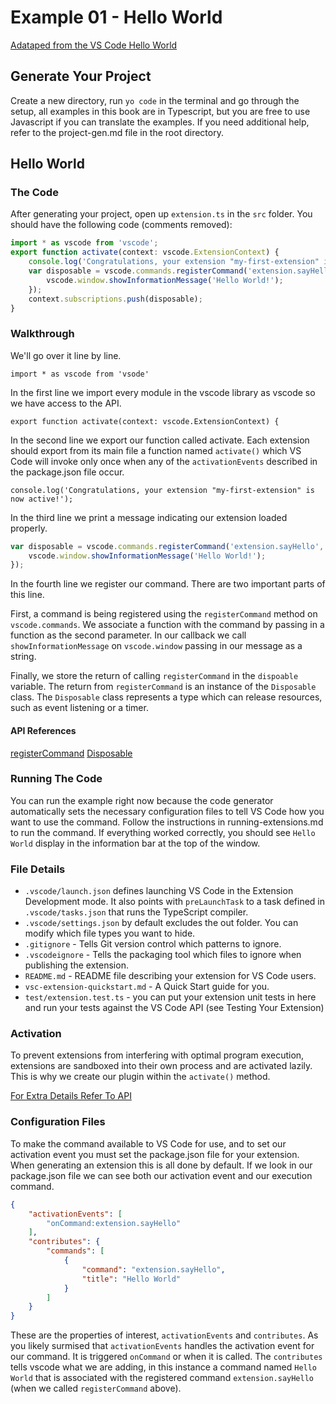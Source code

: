 # Example 01 - Hello World

[Adataped from the VS Code Hello World](https://code.visualstudio.com/docs/extensions/example-hello-world)

## Generate Your Project

Create a new directory, run `yo code` in the terminal and go through the setup,
all examples in this book are in Typescript, but you are free to use Javascript
if you can translate the examples. If you need additional help, refer to the
project-gen.md file in the root directory.

## Hello World

### The Code

After generating your project, open up `extension.ts` in the `src` folder. You
should have the following code (comments removed):

```typescript
import * as vscode from 'vscode';
export function activate(context: vscode.ExtensionContext) {
    console.log('Congratulations, your extension "my-first-extension" is now active!');
    var disposable = vscode.commands.registerCommand('extension.sayHello', () => {
        vscode.window.showInformationMessage('Hello World!');
    });
    context.subscriptions.push(disposable);
}
```

### Walkthrough

We'll go over it line by line.

`import * as vscode from 'vsode'`

In the first line we import every module in the vscode library as vscode so we
have access to the API.

`export function activate(context: vscode.ExtensionContext) {`

In the second line we export our function called activate. Each extension should
export from its main file a function named `activate()` which VS Code will
invoke only once when any of the `activationEvents` described in the
package.json file occur.

`console.log('Congratulations, your extension "my-first-extension" is now active!');`

In the third line we print a message indicating our extension loaded properly.

```typescript
var disposable = vscode.commands.registerCommand('extension.sayHello', () => {
    vscode.window.showInformationMessage('Hello World!');
});
```

In the fourth line we register our command. There are two important parts of
this line.

First, a command is being registered using the `registerCommand`
method on `vscode.commands`. We associate a function with the command by passing
in a function as the second parameter. In our callback we call
`showInformationMessage` on `vscode.window` passing in our message as a string.

Finally, we store the return of calling `registerCommand` in the `dispoable`
variable. The return from `registerCommand` is an instance of the `Disposable`
class. The `Disposable` class represents a type which can release resources,
such as event listening or a timer.

#### API References

[registerCommand](https://code.visualstudio.com/docs/extensionAPI/vscode-api#commands.registerCommand)
[Disposable](https://code.visualstudio.com/docs/extensionAPI/vscode-api#Disposable)

### Running The Code

You can run the example right now because the code generator automatically
sets the necessary configuration files to tell VS Code how you want to use
the command. Follow the instructions in running-extensions.md to run the
command. If everything worked correctly, you should see `Hello World` display
in the information bar at the top of the window.

### File Details

- `.vscode/launch.json` defines launching VS Code in the Extension Development mode. It also points with `preLaunchTask` to a task defined in `.vscode/tasks.json` that runs the TypeScript compiler.
- `.vscode/settings.json` by default excludes the out folder. You can modify which file types you want to hide.
- `.gitignore` - Tells Git version control which patterns to ignore.
- `.vscodeignore` - Tells the packaging tool which files to ignore when publishing the extension.
- `README.md` - README file describing your extension for VS Code users.
- `vsc-extension-quickstart.md` - A Quick Start guide for you.
- `test/extension.test.ts` - you can put your extension unit tests in here and run your tests against the VS Code API (see Testing Your Extension)

### Activation

To prevent extensions from interfering with optimal program execution,
extensions are sandboxed into their own process and are activated lazily. This
is why we create our plugin within the `activate()` method.

[For Extra Details Refer To API](https://code.visualstudio.com/docs/extensions/example-hello-world#_extension-activation)

### Configuration Files

To make the command available to VS Code for use, and to set our activation 
event you must set the package.json file for your extension. When
generating an extension this is all done by default. If we look in our
package.json file we can see both our activation event and our execution
command.

```json
{
    "activationEvents": [
        "onCommand:extension.sayHello"
    ],
    "contributes": {
        "commands": [
            {
                "command": "extension.sayHello",
                "title": "Hello World"
            }
        ]
    }
}
```

These are the properties of interest, `activationEvents` and `contributes`. As
you likely surmised that `activationEvents` handles the activation event
for our command. It is triggered `onCommand` or when it is called. The
`contributes` tells vscode what we are adding, in this instance a command named
`Hello World` that is associated with the registered command
`extension.sayHello` (when we called `registerCommand` above).
